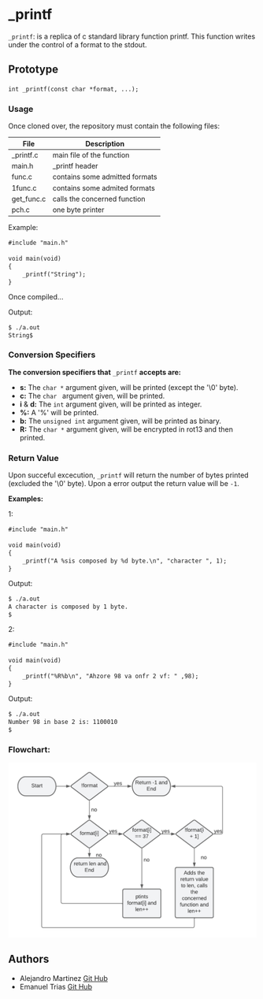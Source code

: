 # _printf

 `_printf`: is a replica of c standard library function printf. This function writes under the control of a format to the stdout. 


## Prototype

`int _printf(const char *format, ...);`


### Usage

Once cloned over, the repository must contain the following files:

| File  	| Description   |
| ------------- | ------------- |
| _printf.c     | main file of the function         |
| main.h        | _printf header                    |
| func.c        | contains some admitted formats    |
| 1func.c        | contains some admited formats     |
| get_func.c 	| calls the concerned function	    |
| pch.c    	| one byte printer      	    |

Example:

```
#include "main.h"

void main(void)
{
	_printf("String");
}
```

Once compiled...

Output:

```
$ ./a.out
String$
```

### Conversion Specifiers

__The conversion specifiers that__ `_printf` __accepts are:__

* __s:__ The `char *` argument given, will be printed (except the '\0' byte).
* __c:__ The `char ` argument given, will be printed.
* __i__ & __d:__ The `int` argument given, will be printed as integer.
* __%:__ A '%' will be printed.
* __b:__ The `unsigned int` argument given, will be printed as binary.
* __R:__ The `char *` argument given, will be encrypted in rot13 and then printed.


### Return Value

Upon succeful excecution, `_printf` will return the number of bytes printed (excluded the '\0' byte). Upon a error output the return value will be `-1`.

__Examples:__

1:
```
#include "main.h"

void main(void)
{
	_printf("A %sis composed by %d byte.\n", "character ", 1);
}
```

Output:

```
$ ./a.out
A character is composed by 1 byte.
$
```
2:
```
#include "main.h"

void main(void)
{
	_printf("%R%b\n", "Ahzore 98 va onfr 2 vf: " ,98);
}
```

Output:

```
$ ./a.out
Number 98 in base 2 is: 1100010
$
```

### Flowchart:
![Image not available](https://github.com/KrasniKot/holbertonschool-printf/blob/Emanuel/Diagrama_en_blanco.png)

## Authors

* Alejandro Martinez [Git Hub](https://github.com/alemao51092)
* Emanuel Trias [Git Hub](https://github.com/KrasniKot)
